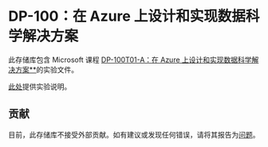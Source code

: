 ﻿# DP-100：在 Azure 上设计和实现数据科学解决方案

此存储库包含 Microsoft 课程 [DP-100T01-A：在 Azure 上设计和实现数据科学解决方案**](https://docs.microsoft.com/zh-cn/learn/certifications/courses/dp-100t01)的实验文件。

[此处](labdocs/README.md)提供实验说明。

## 贡献

目前，此存储库不接受外部贡献。如有建议或发现任何错误，请将其报告为[问题](https://github.com/MicrosoftLearning/DP100/issues)。

